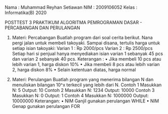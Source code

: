 Nama : Muhammad Reyhan Setiawan
NIM : 2009106052
Kelas : Informatika(B) 2020

POSTTEST 3 PRAKTIKUM ALGORITMA PEMROGRAMAN DASAR - PERCABANGAN DAN PERULANGAN

1. Materi: Percabangan 
Buatlah program dari soal cerita berikut. 
Nana pergi jalan untuk membeli takoyaki. Sampai disana, tertulis harga untuk setiap isian takoyaki: 
Varian 1 : Rp 2000/pcs 
Varian 2 : Rp 2500/pcs 
Setiap hari si penjual hanya menyediakan isian varian 1 sebanyak 45 pcs dan varian 2 sebanyak 40 pcs.
Keterangan :
•	Jika membeli 10 pcs atau lebih varian 1, harga diskon 10%
•	Jika membeli 8 pcs atau lebih varian 2, harga diskon 8%
•	Selain ketentuan diatas, harga normal

2. Materi: Perulangan 
Buatlah program yang menerima bilangan N dan menuliskan bilangan 10^x terkecil yang lebih dari N.
Contoh 1 Masukkan N: 5 Output: 10
Contoh 2 Masukkan N: 1234 Output: 10000
Contoh 3 Masukkan N: 0 Output: 1
Contoh 4 Masukkan N: 1000000 Output: 10000000
Keterangan:
•	NIM Ganjil gunakan perulangan WHILE
•	NIM Genap gunakan perulangan FOR
